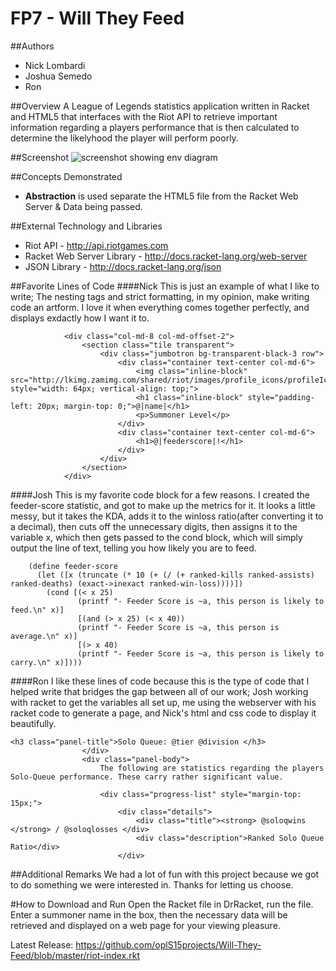 # FP7 - Will They Feed

##Authors
* Nick Lombardi
* Joshua Semedo
* Ron

##Overview
A League of Legends statistics application written in Racket and HTML5 that interfaces with the Riot API to retrieve important information regarding a players performance that is then calculated to determine the likelyhood the player will perform poorly.

##Screenshot
![screenshot showing env diagram](http://i.imgur.com/uXrEimz.png)

##Concepts Demonstrated
* **Abstraction** is used separate the HTML5 file from the Racket Web Server & Data being passed.


##External Technology and Libraries
* Riot API - http://api.riotgames.com
* Racket Web Server Library - http://docs.racket-lang.org/web-server
* JSON Library - http://docs.racket-lang.org/json


##Favorite Lines of Code
####Nick
This is just an example of what I like to write; The nesting tags and strict formatting, in my opinion, make writing code an artform.  I love it when everything comes together perfectly, and displays exdactly how I want it to.
```
            <div class="col-md-8 col-md-offset-2">
                <section class="tile transparent">
                    <div class="jumbotron bg-transparent-black-3 row">
                        <div class="container text-center col-md-6">
                            <img class="inline-block" src="http://lkimg.zamimg.com/shared/riot/images/profile_icons/profileIcon@|icon|" style="width: 64px; vertical-align: top;">
                            <h1 class="inline-block" style="padding-left: 20px; margin-top: 0;">@|name|</h1>
                            <p>Summoner Level</p>
                        </div>
                        <div class="container text-center col-md-6">
                            <h1>@|feederscore|!</h1>
                        </div>
                    </div>
                </section>
            </div>
```

####Josh
This is my favorite code block for a few reasons. I created the feeder-score statistic, and got to make up the metrics for it.  It looks a little messy, but it takes the KDA, adds it to the winloss ratio(after converting it to a decimal), then cuts off the unnecessary digits, then assigns it to the variable x, which then gets passed to the cond block, which will simply output the line of text, telling you how likely you are to feed.

```
    (define feeder-score 
      (let ([x (truncate (* 10 (+ (/ (+ ranked-kills ranked-assists) ranked-deaths) (exact->inexact ranked-win-loss))))])
        (cond [(< x 25)
               (printf "- Feeder Score is ~a, this person is likely to feed.\n" x)]
               [(and (> x 25) (< x 40))
               (printf "- Feeder Score is ~a, this person is average.\n" x)]
               [(> x 40)
               (printf "- Feeder Score is ~a, this person is likely to carry.\n" x)])))
```

####Ron
I like these lines of code because this is the type of code that I helped write that bridges the gap between all of our work; Josh working with racket to get the variables all set up, me using the webserver with his racket code to generate a page, and Nick's html and css code to display it beautifully.
```
<h3 class="panel-title">Solo Queue: @tier @division </h3>
                </div>
                <div class="panel-body">
                    The following are statistics regarding the players Solo-Queue performance. These carry rather significant value.

                    <div class="progress-list" style="margin-top: 15px;">
                        <div class="details">
                            <div class="title"><strong> @soloqwins </strong> / @soloqlosses </div>
                            <div class="description">Ranked Solo Queue Ratio</div>
                        </div>
```

##Additional Remarks
We had a lot of fun with this project because we got to do something we were interested in. Thanks for letting us choose.

#How to Download and Run
Open the Racket file in DrRacket, run the file. Enter a summoner name in the box, then the necessary data will be retrieved and displayed on a web page for your viewing pleasure.

Latest Release: https://github.com/oplS15projects/Will-They-Feed/blob/master/riot-index.rkt

